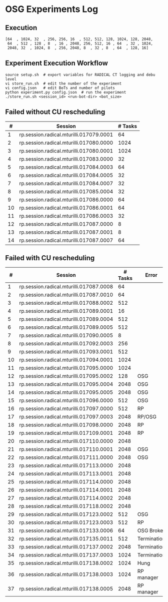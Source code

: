 OSG Experiments Log
===================

Execution
---------
```
[64  , 1024, 32  , 256, 256, 16  , 512, 512, 128, 1024, 128, 2048,
 64  , 512 , 128 , 8  , 16 , 2048, 256, 512, 16 , 64  , 32 , 1024,
 2048, 32  , 1024, 8  , 256, 2048, 8  , 32 , 8  , 64  , 128, 16]
```

Experiment Execution Workflow
-----------------------------
```
source setup.sh  # export variables for RADICAL CT logging and debu level
vi store_run.sh  # edit the number of the experiment
vi config.json   # edit BoTs and number of pilots
python experiment.py config.json  # run the experiment
./store_run.sh <session_id> <run-bot-dir> <bot_size>
```

Failed without CU rescheduling
------------------------------

| #  | Session                                 | # Tasks |
|----|-----------------------------------------|---------|
| 1  | rp.session.radical.mturilli.017079.0001 | 64      |
| 2  | rp.session.radical.mturilli.017080.0000 | 1024    |
| 3  | rp.session.radical.mturilli.017080.0001 | 1024    |
| 4  | rp.session.radical.mturilli.017083.0000 | 32      |
| 5  | rp.session.radical.mturilli.017084.0003 | 64      |
| 6  | rp.session.radical.mturilli.017084.0005 | 32      |
| 7  | rp.session.radical.mturilli.017084.0007 | 32      |
| 8  | rp.session.radical.mturilli.017085.0004 | 32      |
| 9  | rp.session.radical.mturilli.017086.0000 | 64      |
| 10 | rp.session.radical.mturilli.017086.0001 | 64      |
| 11 | rp.session.radical.mturilli.017086.0003 | 32      |
| 12 | rp.session.radical.mturilli.017087.0000 | 8       |
| 13 | rp.session.radical.mturilli.017087.0001 | 8       |
| 14 | rp.session.radical.mturilli.017087.0007 | 64      |

Failed with CU rescheduling
---------------------------

| #  | Session                                 | # Tasks | Error       |
|----|-----------------------------------------|---------|-------------|
| 1  | rp.session.radical.mturilli.017087.0008 | 64      |             |
| 2  | rp.session.radical.mturilli.017087.0010 | 64      |             |
| 3  | rp.session.radical.mturilli.017088.0002 | 512     |             |
| 4  | rp.session.radical.mturilli.017089.0001 | 16      |             |
| 5  | rp.session.radical.mturilli.017089.0004 | 512     |             |
| 6  | rp.session.radical.mturilli.017089.0005 | 512     |             |
| 7  | rp.session.radical.mturilli.017090.0005 | 8       |             |
| 8  | rp.session.radical.mturilli.017092.0003 | 256     |             |
| 9  | rp.session.radical.mturilli.017093.0001 | 512     |             |
| 10 | rp.session.radical.mturilli.017094.0001 | 1024    |             |
| 11 | rp.session.radical.mturilli.017095.0000 | 1024    |             |
| 12 | rp.session.radical.mturilli.017095.0002 | 128     | OSG         |
| 13 | rp.session.radical.mturilli.017095.0004 | 2048    | OSG         |
| 14 | rp.session.radical.mturilli.017095.0005 | 2048    | OSG         |
| 15 | rp.session.radical.mturilli.017096.0000 | 512     | OSG         |
| 16 | rp.session.radical.mturilli.017097.0000 | 512     | RP          |
| 17 | rp.session.radical.mturilli.017097.0003 | 2048    | RP/OSG      |
| 18 | rp.session.radical.mturilli.017098.0000 | 2048    | RP          |
| 19 | rp.session.radical.mturilli.017109.0001 | 2048    | RP          |
| 20 | rp.session.radical.mturilli.017110.0000 | 2048    |             |
| 21 | rp.session.radical.mturilli.017110.0001 | 2048    | OSG         |
| 22 | rp.session.radical.mturilli.017111.0000 | 2048    | OSG         |
| 23 | rp.session.radical.mturilli.017113.0000 | 2048    |             |
| 24 | rp.session.radical.mturilli.017113.0001 | 2048    |             |
| 25 | rp.session.radical.mturilli.017114.0000 | 2048    |             |
| 26 | rp.session.radical.mturilli.017114.0001 | 2048    |             |
| 27 | rp.session.radical.mturilli.017114.0002 | 2048    |             |
| 28 | rp.session.radical.mturilli.017118.0002 | 2048    |             |
| 29 | rp.session.radical.mturilli.017123.0002 | 512     | OSG         |
| 30 | rp.session.radical.mturilli.017123.0003 | 512     | RP          |
| 31 | rp.session.radical.mturilli.017133.0006 | 64      | OSG Broker  |
| 32 | rp.session.radical.mturilli.017135.0011 | 512     | Termination |
| 33 | rp.session.radical.mturilli.017137.0002 | 2048    | Termination |
| 34 | rp.session.radical.mturilli.017137.0003 | 1024    | Termination |
| 35 | rp.session.radical.mturilli.017138.0002 | 1024    | Hung        |
| 36 | rp.session.radical.mturilli.017138.0003 | 1024    | RP manager  |
| 37 | rp.session.radical.mturilli.017138.0005 | 2048    | RP manager  |
